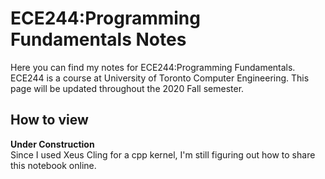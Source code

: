 # ECE244:Programming Fundamentals Notes
Here you can find my notes for ECE244:Programming Fundamentals. ECE244 is a course at University of Toronto Computer Engineering. This page will be updated throughout the 2020 Fall semester.

## How to view
**Under Construction**  
Since I used Xeus Cling for a cpp kernel, I'm still figuring out how to share this notebook online.
